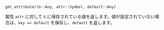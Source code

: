 ```
get_attribute!(G::Any, attr::Symbol, default::Any)
```

属性 `attr` に対して `G` に保存されている値を返します。値が設定されていない場合は、`key => default` を保存し、`default` を返します。
